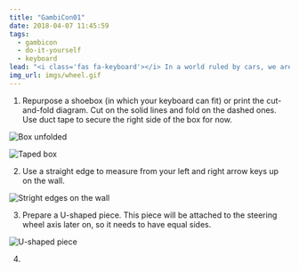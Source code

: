 ```yaml
---
title: "GambiCon01"
date: 2018-04-07 11:45:59
tags:
  - gambicon
  - do-it-yourself
  - keyboard
lead: "<i class='fas fa-keyboard'></i> In a world ruled by cars, we are all driven. Hack a keyboard to play your car dystopia."
img_url: imgs/wheel.gif
---
```


1. Repurpose a shoebox (in which your keyboard can fit) or print the cut-and-fold diagram. Cut on the solid lines and fold on the dashed ones. Use duct tape to secure the right side of the box for now.

  ![Box unfolded]()

  ![Taped box]()

2. Use a straight edge to measure from your left and right arrow keys up on the wall.

  ![Stright edges on the wall]()

3. Prepare a U-shaped piece. This piece will be attached to the steering wheel axis later on, so it needs to have equal sides.

  ![U-shaped piece]()

4.

